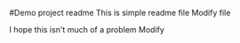 #Demo project readme
This is simple readme file
Modify file

I hope this isn't much of a problem
Modify